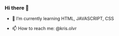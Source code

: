 ### Hi there 👋

<!--- 🔭 I’m currently working on ...-->
- 🌱 I’m currently learning HTML, JAVASCRIPT, CSS
<!--- 👯 I’m looking to collaborate on ...
- 🤔 I’m looking for help with ...
- 💬 Ask me about ...-->
- 📫 How to reach me: @kris.olvr
<!--- 😄 Pronouns: ...
- ⚡ Fun fact: ...
-->
